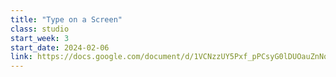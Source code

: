 ```yaml
---
title: "Type on a Screen"
class: studio
start_week: 3
start_date: 2024-02-06
link: https://docs.google.com/document/d/1VCNzzUY5Pxf_pPCsyG0lDUOauZnNqd75RMg6YL1pYj0
---
```

